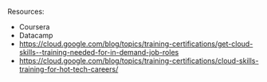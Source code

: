 
Resources:
- Coursera
- Datacamp
- https://cloud.google.com/blog/topics/training-certifications/get-cloud-skills--training-needed-for-in-demand-job-roles
- https://cloud.google.com/blog/topics/training-certifications/cloud-skills-training-for-hot-tech-careers/